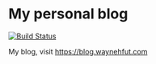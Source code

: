 # My personal blog

[![Build Status](https://travis-ci.com/Waynehfut/blog.svg?branch=master)](https://travis-ci.com/Waynehfut/blog)

My blog, visit https://blog.waynehfut.com
